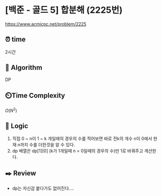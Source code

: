 # [백준 - 골드 5] 합분해 (2225번)

https://www.acmicpc.net/problem/2225

## ⏰ **time**

2시간

## :pushpin: **Algorithm**

DP

## ⏲️**Time Complexity**

$O(N^2)$

## :round_pushpin: **Logic**

1. 직접 0 ~ n이 1 ~ k 개일때의 경우의 수를 적어보면 바로 전k의 개수 n이 0에서 현재 n까지 수를 더한것을 알 수 있다.
2. dp 배열은 dp[1][0] (k가 1개일때 n = 0일때의 경우의 수)만 1로 바꿔주고 계산한다.

## :black_nib: **Review**

- dp는 자신감 붙다가도 없어진다....
